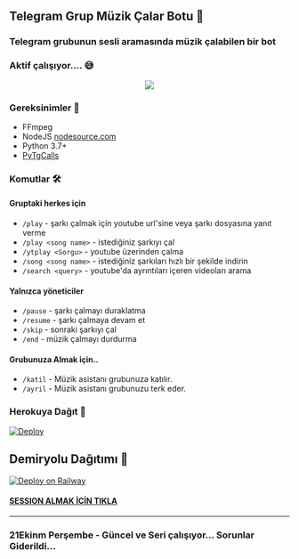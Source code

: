 <h2 align="centre">Telegram Grup Müzik Çalar Botu 🎵</h2>

### Telegram grubunun sesli aramasında müzik çalabilen bir bot
### Aktif çalışıyor.... 😅

<p align="center">
  <img src="https://i.ibb.co/khRz42f/Turkish-Voice.jpg">
</p>

<h3>Gereksinimler 📝</h3>

- FFmpeg
- NodeJS [nodesource.com](https://nodesource.com/)
- Python 3.7+
- [PyTgCalls](https://github.com/pytgcalls/pytgcalls)

### Komutlar 🛠
#### Gruptaki herkes için 
- `/play` - şarkı çalmak için youtube url'sine veya şarkı dosyasına yanıt verme
- `/play <song name>` - istediğiniz şarkıyı çal
- `/ytplay <Sorgu>` - youtube üzerinden çalma
- `/song <song name>` - istediğiniz şarkıları hızlı bir şekilde indirin 
- `/search <query>` - youtube'da ayrıntıları içeren videoları arama

#### Yalnızca yöneticiler 
- `/pause` - şarkı çalmayı duraklatma 
- `/resume` - şarkı çalmaya devam et 
- `/skip` - sonraki şarkıyı çal 
- `/end` - müzik çalmayı durdurma

#### Grubunuza Almak için.. 
- `/katil` - Müzik asistanı  grubunuza katılır. 
- `/ayril` - Müzik asistanı grubunuzu terk eder. 
### Herokuya Dağıt 🚀</h4>
[![Deploy](https://www.herokucdn.com/deploy/button.svg)](https://heroku.com/deploy?template=https://github.com/Mehmetbaba55/EfsaneMusicVaves)

## Demiryolu Dağıtımı 🚄
[![Deploy on Railway](https://railway.app/button.svg)](https://railway.app/new/template?template=https%3A%2F%2Fgithub.com%2FMehmetbaba55%2FEfsaneMusicVaves+&plugins=postgresql&envs=SESSION_NAME%2CBOT_TOKEN%2CAPI_ID%2CAPI_HASH%2CSUDO_USERS%2CDURATION_LIMIT&SESSION_NAMEDesc=Pyrogram+oturum+dizesi&BOT_TOKENDesc=%40botfather+dan+Ald%C4%B1%C4%9F%C4%B1n%C4%B1z+tokeni+yaz%C4%B1n.+&API_IDDesc=my.telegram.org+den+al%C4%B1nan+kodu+yaz%C4%B1n.+&API_HASHDesc=my.telegram.org+al%C4%B1nan+hash+kodunu+yaz%C4%B1n.+&SUDO_USERSDesc=Kullan%C4%B1c%C4%B1+id+sini+Roseden+id+yaz%C4%B1p+al%C4%B1n%C4%B1z.+&DURATION_LIMITDesc=En+fazla+60+veya+45+falan+yaz%C4%B1n%C4%B1z.+)

#### [SESSION ALMAK İÇİN TIKLA](https://t.me/Sitringsison_bot)
---------------------- 
### 21Ekinm Perşembe - Güncel ve Seri çalışıyor... Sorunlar Giderildi... 
